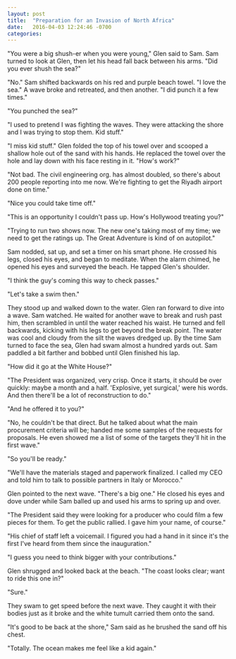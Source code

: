 ```yaml
---
layout: post
title:  "Preparation for an Invasion of North Africa"
date:   2016-04-03 12:24:46 -0700
categories:
---
```


"You were a big shush-er when you were young," Glen said to Sam. Sam turned to look at Glen, then let his head fall back between his arms. "Did you ever shush the sea?"

"No." Sam shifted backwards on his red and purple beach towel. "I love the sea." A wave broke and retreated, and then another. "I did punch it a few times."

"You punched the sea?"

"I used to pretend I was fighting the waves. They were attacking the shore and I was trying to stop them. Kid stuff."

"I miss kid stuff." Glen folded the top of his towel over and scooped a shallow hole out of the sand with his hands. He replaced the towel over the hole and lay down with his face resting in it. "How's work?"

"Not bad. The civil engineering org. has almost doubled, so there's about 200 people reporting into me now. We're fighting to get the Riyadh airport done on time."

"Nice you could take time off."

"This is an opportunity I couldn't pass up. How's Hollywood treating you?"

"Trying to run two shows now. The new one's taking most of my time; we need to get the ratings up. The Great Adventure is kind of on autopilot."

Sam nodded, sat up, and set a timer on his smart phone. He crossed his legs, closed his eyes, and began to meditate. When the alarm chimed, he opened his eyes and surveyed the beach. He tapped Glen's shoulder.

"I think the guy's coming this way to check passes."

"Let's take a swim then."

They stood up and walked down to the water. Glen ran forward to dive into a wave. Sam watched. He waited for another wave to break and rush past him, then scrambled in until the water reached his waist. He turned and fell backwards, kicking with his legs to get beyond the break point. The water was cool and cloudy from the silt the waves dredged up. By the time Sam turned to face the sea, Glen had swam almost a hundred yards out. Sam paddled a bit farther and bobbed until Glen finished his lap.

"How did it go at the White House?"

"The President was organized, very crisp. Once it starts, it should be over quickly: maybe a month and a half. 'Explosive, yet surgical,' were his words. And then there'll be a lot of reconstruction to do."

"And he offered it to you?"

"No, he couldn't be that direct. But he talked about what the main procurement criteria will be; handed me some samples of the requests for proposals. He even showed me a list of some of the targets they'll hit in the first wave."

"So you'll be ready."

"We'll have the materials staged and paperwork finalized. I called my CEO and told him to talk to possible partners in Italy or Morocco."

Glen pointed to the next wave. "There's a big one." He closed his eyes and dove under while Sam balled up and used his arms to spring up and over.

"The President said they were looking for a producer who could film a few pieces for them. To get the public rallied. I gave him your name, of course."

"His chief of staff left a voicemail. I figured you had a hand in it since it's the first I've heard from them since the inauguration."

"I guess you need to think bigger with your contributions."

Glen shrugged and looked back at the beach. "The coast looks clear; want to ride this one in?"

"Sure."

They swam to get speed before the next wave. They caught it with their bodies just as it broke and the white tumult carried them onto the sand.

"It's good to be back at the shore," Sam said as he brushed the sand off his chest.

"Totally. The ocean makes me feel like a kid again."
